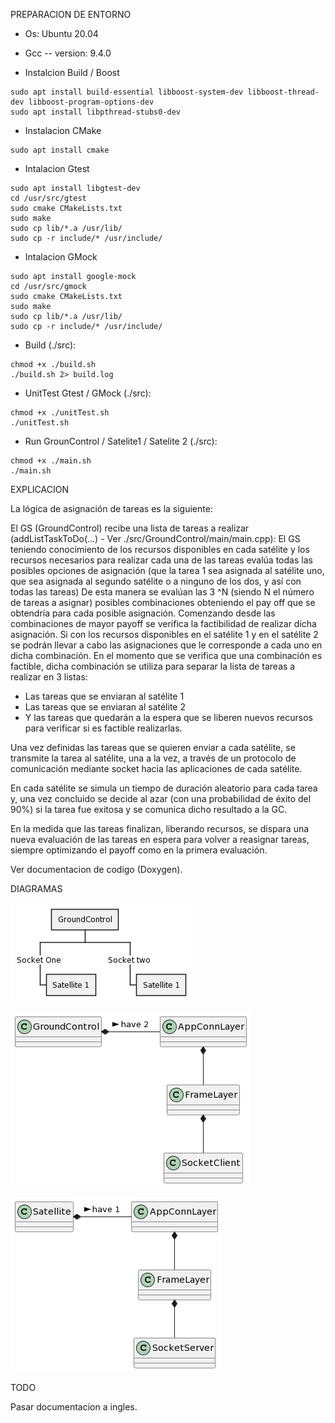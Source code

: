 PREPARACION DE ENTORNO

* Os: Ubuntu 20.04
* Gcc -- version: 9.4.0

* Instalcion Build / Boost
```shell
sudo apt install build-essential libboost-system-dev libboost-thread-dev libboost-program-options-dev
sudo apt install libpthread-stubs0-dev
```

* Instalacion CMake
```shell
sudo apt install cmake
```

* Intalacion Gtest
```shell
sudo apt install libgtest-dev
cd /usr/src/gtest
sudo cmake CMakeLists.txt
sudo make
sudo cp lib/*.a /usr/lib/
sudo cp -r include/* /usr/include/
```

* Intalacion GMock
```shell
sudo apt install google-mock
cd /usr/src/gmock
sudo cmake CMakeLists.txt
sudo make
sudo cp lib/*.a /usr/lib/
sudo cp -r include/* /usr/include/
```

* Build (./src):
```shell
chmod +x ./build.sh
./build.sh 2> build.log
```

* UnitTest Gtest / GMock (./src):
```shell
chmod +x ./unitTest.sh
./unitTest.sh
```

* Run GrounControl / Satelite1 / Satelite 2 (./src):
```shell
chmod +x ./main.sh
./main.sh
```

EXPLICACION

La lógica de asignación de tareas es la siguiente:

El GS (GroundControl) recibe una lista de  tareas a realizar (addListTaskToDo(...) - Ver ./src/GroundControl/main/main.cpp):
El GS teniendo conocimiento de los recursos disponibles en cada satélite y los recursos necesarios para realizar cada una de las tareas evalúa todas las posibles opciones de asignación (que la tarea 1 sea asignada al satélite uno, que sea asignada al segundo satélite o a ninguno de los dos, y así con todas las tareas)
De esta manera se evalúan las 3 ^N (siendo N el número de tareas a asignar) posibles combinaciones obteniendo el pay off que se obtendría para cada posible asignación. Comenzando desde las combinaciones de mayor payoff se verifica la factibilidad de realizar dicha asignación. Si con los recursos disponibles en el satélite 1 y en el satélite 2 se podrán llevar a cabo las asignaciones que le corresponde a cada uno en dicha combinación.
En el momento que se verifica que una combinación es factible, dicha combinación se utiliza para separar la lista de tareas a realizar en 3 listas:

* Las tareas que se enviaran al satélite 1
* Las tareas que se enviaran al satélite 2
* Y las tareas que quedarán a la espera que se liberen nuevos recursos para verificar si es factible realizarlas.

Una vez definidas las tareas que se quieren enviar a cada satélite, se transmite la tarea al satélite, una a la vez, a través de un protocolo de comunicación mediante socket hacia las aplicaciones de cada satélite.

En cada satélite se simula un tiempo de duración aleatorio para cada tarea y, una vez concluido se decide al azar (con una probabilidad de éxito del 90%) si la tarea fue exitosa y se comunica dicho resultado a la GC.

En la medida que las tareas finalizan, liberando recursos, se dispara una nueva evaluación de las tareas en espera para volver a reasignar tareas, siempre optimizando el payoff como en la primera evaluación.

Ver documentacion de codigo (Doxygen).

DIAGRAMAS

![Screenshot](src/diagramaApps.png)

![Screenshot](src/diagramaGroundControl.png)

![Screenshot](src/diagramaSatelite.png)

TODO

Pasar documentacion a ingles.

